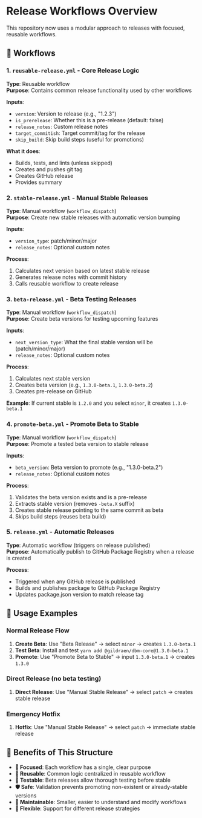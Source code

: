 # Release Workflows Overview

This repository now uses a modular approach to releases with focused, reusable workflows.

## 🔧 Workflows

### 1. `reusable-release.yml` - Core Release Logic
**Type**: Reusable workflow  
**Purpose**: Contains common release functionality used by other workflows

**Inputs**:
- `version`: Version to release (e.g., "1.2.3")
- `is_prerelease`: Whether this is a pre-release (default: false)
- `release_notes`: Custom release notes
- `target_commitish`: Target commit/tag for the release
- `skip_build`: Skip build steps (useful for promotions)

**What it does**:
- Builds, tests, and lints (unless skipped)
- Creates and pushes git tag
- Creates GitHub release
- Provides summary

### 2. `stable-release.yml` - Manual Stable Releases
**Type**: Manual workflow (`workflow_dispatch`)  
**Purpose**: Create new stable releases with automatic version bumping

**Inputs**:
- `version_type`: patch/minor/major
- `release_notes`: Optional custom notes

**Process**:
1. Calculates next version based on latest stable release
2. Generates release notes with commit history
3. Calls reusable workflow to create release

### 3. `beta-release.yml` - Beta Testing Releases
**Type**: Manual workflow (`workflow_dispatch`)  
**Purpose**: Create beta versions for testing upcoming features

**Inputs**:
- `next_version_type`: What the final stable version will be (patch/minor/major)
- `release_notes`: Optional custom notes

**Process**:
1. Calculates next stable version
2. Creates beta version (e.g., `1.3.0-beta.1`, `1.3.0-beta.2`)
3. Creates pre-release on GitHub

**Example**: If current stable is `1.2.0` and you select `minor`, it creates `1.3.0-beta.1`

### 4. `promote-beta.yml` - Promote Beta to Stable
**Type**: Manual workflow (`workflow_dispatch`)  
**Purpose**: Promote a tested beta version to stable release

**Inputs**:
- `beta_version`: Beta version to promote (e.g., "1.3.0-beta.2")
- `release_notes`: Optional custom notes

**Process**:
1. Validates the beta version exists and is a pre-release
2. Extracts stable version (removes `-beta.X` suffix)
3. Creates stable release pointing to the same commit as beta
4. Skips build steps (reuses beta build)

### 5. `release.yml` - Automatic Releases
**Type**: Automatic workflow (triggers on release published)  
**Purpose**: Automatically publish to GitHub Package Registry when a release is created

**Process**:
- Triggered when any GitHub release is published
- Builds and publishes package to GitHub Package Registry
- Updates package.json version to match release tag

## 🚀 Usage Examples

### Normal Release Flow
1. **Create Beta**: Use "Beta Release" → select `minor` → creates `1.3.0-beta.1`
2. **Test Beta**: Install and test `yarn add @gildraen/dbm-core@1.3.0-beta.1`
3. **Promote**: Use "Promote Beta to Stable" → input `1.3.0-beta.1` → creates `1.3.0`

### Direct Release (no beta testing)
1. **Direct Release**: Use "Manual Stable Release" → select `patch` → creates stable release

### Emergency Hotfix
1. **Hotfix**: Use "Manual Stable Release" → select `patch` → immediate stable release

## 🔄 Benefits of This Structure

- **🎯 Focused**: Each workflow has a single, clear purpose
- **🔄 Reusable**: Common logic centralized in reusable workflow
- **🧪 Testable**: Beta releases allow thorough testing before stable
- **🛡️ Safe**: Validation prevents promoting non-existent or already-stable versions
- **📝 Maintainable**: Smaller, easier to understand and modify workflows
- **🚀 Flexible**: Support for different release strategies
